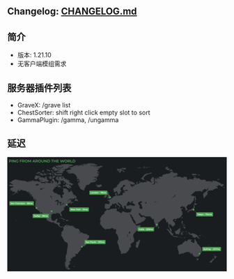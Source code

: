 ## Changelog: [CHANGELOG.md](CHANGELOG.md)

## 简介
- 版本: 1.21.10
- 无客户端模组需求

## 服务器插件列表
- GraveX: /grave list
- ChestSorter: shift right click empty slot to sort
- GammaPlugin: /gamma, /ungamma

## 延迟
<img src="ping.png" width="800">
<!-- ![ping from over the world](ping.png) -->
